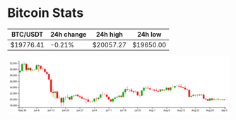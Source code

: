 # Bitcoin Stats

BTC/USDT|24h change|24h high|24h low|
|---|---|---|---|
|$19776.41|-0.21%|$20057.27|$19650.00|

<img src="./chart.svg">
